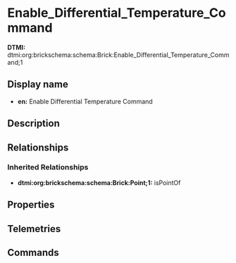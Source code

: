 # Enable_Differential_Temperature_Command
**DTMI:** dtmi:org:brickschema:schema:Brick:Enable_Differential_Temperature_Command;1
## Display name
- **en:** Enable Differential Temperature Command
## Description
## Relationships
### Inherited Relationships
* **dtmi:org:brickschema:schema:Brick:Point;1:** isPointOf
## Properties
## Telemetries
## Commands
